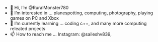 - 👋 Hi, I’m @RuralMonster780
- 👀 I’m interested in ... planespotting, computing, photography, playing games on PC and Xbox
- 🌱 I’m currently learning ... coding c++, and many more computing releated projects
- 📫 How to reach me ... Instagram: @saileshv839, 

<!---
RuralMonster780/RuralMonster780 is a ✨ special ✨ repository because its `README.md` (this file) appears on your GitHub profile.
You can click the Preview link to take a look at your changes.
--->
